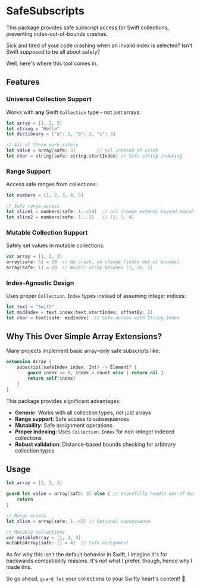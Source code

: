 # SafeSubscripts

This package provides safe subscript access for Swift collections, preventing index-out-of-bounds crashes.

Sick and tired of your code crashing when an invalid index is selected? Isn't Swift _supposed_ to be all about safety?

Well, here's where this tool comes in.

## Features

### Universal Collection Support
Works with **any** Swift `Collection` type - not just arrays:

```swift
let array = [1, 2, 3]
let string = "Hello"
let dictionary = ["a": 1, "b": 2, "c": 3]

// All of these work safely
let value = array[safe: 3]        // nil instead of crash
let char = string[safe: string.startIndex] // Safe string indexing
```

### Range Support
Access safe ranges from collections:

```swift
let numbers = [1, 2, 3, 4, 5]

// Safe range access
let slice1 = numbers[safe: 1..<10]  // nil (range extends beyond bounds)
let slice2 = numbers[safe: 1...3]   // [2, 3, 4]
```

### Mutable Collection Support
Safely set values in mutable collections:

```swift
var array = [1, 2, 3]
array[safe: 5] = 10  // No crash, no change (index out of bounds)
array[safe: 1] = 20  // Works! array becomes [1, 20, 3]
```

### Index-Agnostic Design
Uses proper `Collection.Index` types instead of assuming integer indices:

```swift
let text = "Swift"
let midIndex = text.index(text.startIndex, offsetBy: 2)
let char = text[safe: midIndex]  // Safe access with String.Index
```

## Why This Over Simple Array Extensions?

Many projects implement basic array-only safe subscripts like:

```swift
extension Array {
    subscript(safeIndex index: Int) -> Element? {
        guard index >= 0, index < count else { return nil }
        return self[index]
    }
}
```

This package provides significant advantages:

- **Generic**: Works with all collection types, not just arrays
- **Range support**: Safe access to subsequences  
- **Mutability**: Safe assignment operations
- **Proper indexing**: Uses `Collection.Index` for non-integer indexed collections
- **Robust validation**: Distance-based bounds checking for arbitrary collection types

## Usage

```Swift
let array = [1, 2, 3]

guard let value = array[safe: 3] else { // Gracefully handle out-of-bounds
    return
}

// Range access
let slice = array[safe: 1..<2] // Optional subsequence

// Mutable collections
var mutableArray = [1, 2, 3]
mutableArray[safe: 1] = 42  // Safe assignment
```

As for why this isn't the default behavior in Swift, I imagine it's for backwards compatibility reasons. It's not what I prefer, though, hence why I made this.

So go ahead, `guard let` your collections to your Swifty heart's content! 🧡
